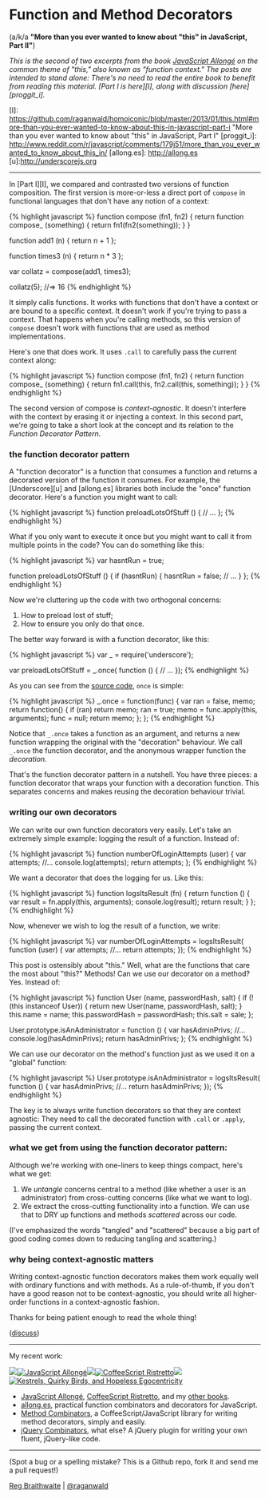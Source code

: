 # Function and Method Decorators

(a/k/a **"More than you ever wanted to know about "this" in JavaScript, Part II"**)

*This is the second of two excerpts from the book [JavaScript Allongé][ja] on the common theme of "this," also known as "function context." The posts are intended to stand alone: There's no need to read the entire book to benefit from reading this material. [Part I is here][I], along with discussion [here][proggit_i].*

[ja]: http://leanpub.com/javascript-allonge
[I]: https://github.com/raganwald/homoiconic/blob/master/2013/01/this.html#more-than-you-ever-wanted-to-know-about-this-in-javascript-part-i "More than you ever wanted to know about "this" in JavaScript, Part I"
[proggit_i]: http://www.reddit.com/r/javascript/comments/179j51/more_than_you_ever_wanted_to_know_about_this_in/
[allong.es]: http://allong.es
[u]:http://underscorejs.org

---

In [Part I][I], we compared and contrasted two versions of function composition. The first version is more-or-less a direct port of `compose` in functional languages that don't have any notion of a context:

{% highlight javascript %}
function compose (fn1, fn2) {
  return function compose_ (something) {
    return fn1(fn2(something));
  }
}

function add1 (n) { return n + 1 };

function times3 (n) { return n * 3 };

var collatz = compose(add1, times3);

collatz(5);
  //=> 16
{% endhighlight %}
  
It simply calls functions. It works with functions that don't have a context or are bound to a specific context. It doesn't work if you're trying to pass a context. That happens when you're calling methods, so this version of `compose` doesn't work with functions that are used as method implementations.

Here's one that does work. It uses `.call` to carefully pass the current context along:

{% highlight javascript %}
function compose (fn1, fn2) {
  return function compose_ (something) {
    return fn1.call(this, fn2.call(this, something));
  }
}
{% endhighlight %}
  
The second version of compose is *context-agnostic*. It doesn't interfere with the context by erasing it or injecting a context. In this second part, we're going to take a short look at the concept and its relation to the *Function Decorator Pattern*.

### the function decorator pattern

A "function decorator" is a function that consumes a function and returns a decorated version of the function it consumes. For example, the [Underscore][u] and [allong.es] libraries both include the "once" function decorator. Here's a function you might want to call:

{% highlight javascript %}
function preloadLotsOfStuff () {
  // ...
};
{% endhighlight %}
  
What if you only want to execute it once but you might want to call it from multiple points in the code? You can do something like this:

{% highlight javascript %}
var hasntRun = true;

function preloadLotsOfStuff () {
  if (hasntRun) {
    hasntRun = false;
    // ...
  }
};
{% endhighlight %}
  
Now we're cluttering up the code with two orthogonal concerns:

1. How to preload lost of stuff;
2. How to ensure you only do that once.

The better way forward is with a function decorator, like this:

{% highlight javascript %}
var _ = require('underscore');

var preloadLotsOfStuff = _.once( function () {
  // ...
});
{% endhighlight %}
  
As you can see from the [source code](http://underscorejs.org/docs/underscore.html), `once` is simple:

{% highlight javascript %}
_.once = function(func) {
  var ran = false, memo;
  return function() {
    if (ran) return memo;
    ran = true;
    memo = func.apply(this, arguments);
    func = null;
    return memo;
  };
};
{% endhighlight %}
  
Notice that `_.once` takes a function as an argument, and returns a new function wrapping the original with the "decoration" behaviour. We call `_.once` the function decorator, and the anonymous wrapper function the *decoration*.

That's the function decorator pattern in a nutshell. You have three pieces: a function decorator that wraps your function with a decoration function. This separates concerns and makes reusing the decoration behaviour trivial.

### writing our own decorators

We can write our own function decorators very easily. Let's take an extremely simple example: logging the result of a function. Instead of:

{% highlight javascript %}
function numberOfLoginAttempts (user) {
  var attempts;
  //...
  console.log(attempts);
  return attempts;
};
{% endhighlight %}
  
We want a decorator that does the logging for us. Like this:

{% highlight javascript %}
function logsItsResult (fn) {
  return function () {
    var result = fn.apply(this, arguments);
    console.log(result);
    return result;
  }
};
{% endhighlight %}
  
Now, whenever we wish to log the result of a function, we write:

{% highlight javascript %}
var numberOfLoginAttempts = logsItsResult( function (user) {
  var attempts;
  //...
  return attempts;
});
{% endhighlight %}
  
This post is ostensibly about "this." Well, what are the functions that care the most about "this?" Methods! Can we use our decorator on a method? Yes. Instead of:

{% highlight javascript %}
function User (name, passwordHash, salt) {
  if (!(this instanceof User)) {
    return new User(name, passwordHash, salt);
  }
  this.name = name;
  this.passwordHash = passwordHash;
  this.salt = sale;
};

User.prototype.isAnAdministrator = function () {
  var hasAdminPrivs;
  //...
  console.log(hasAdminPrivs);
  return hasAdminPrivs;
};
{% endhighlight %}
  
We can use our decorator on the method's function just as we used it on a "global" function:

{% highlight javascript %}
User.prototype.isAnAdministrator = logsItsResult( function () {
  var hasAdminPrivs;
  //...
  return hasAdminPrivs;
});
{% endhighlight %}
  
The key is to always write function decorators so that they are context agnostic: They need to call the decorated function with `.call` or `.apply`, passing the current context.

### what we get from using the function decorator pattern:

Although we're working with one-liners to keep things compact, here's what we get:

1. We *untangle* concerns central to a method (like whether a user is an administrator) from cross-cutting concerns (like what we want to log).
2. We extract the cross-cutting functionality into a function. We can use that to DRY up functions and methods *scattered* across our code.

(I've emphasized the words "tangled" and "scattered" because a big part of good coding comes down to reducing tangling and scattering.)

### why being context-agnostic matters

Writing context-agnostic function decorators makes them work equally well with ordinary functions and with methods. As a rule-of-thumb, if you don't have a good reason not to be context-agnostic, you should write all higher-order functions in a context-agnostic fashion.

Thanks for being patient enough to read the whole thing!

([discuss](http://www.reddit.com/r/javascript/comments/17pqjh/function_and_method_decorators/))

---

My recent work:

![](http://i.minus.com/iL337yTdgFj7.png)[![JavaScript Allongé](http://i.minus.com/iW2E1A8M5UWe6.jpeg)][ja]![](http://i.minus.com/iL337yTdgFj7.png)[![CoffeeScript Ristretto](http://i.minus.com/iMmGxzIZkHSLD.jpeg)][cr]![](http://i.minus.com/iL337yTdgFj7.png)[![Kestrels, Quirky Birds, and Hopeless Egocentricity](http://i.minus.com/ibw1f1ARQ4bhi1.jpeg)](http://leanpub.com/combinators "Kestrels, Quirky Birds, and Hopeless Egocentricity")

* [JavaScript Allongé][ja], [CoffeeScript Ristretto][ja], and my [other books](http://leanpub.com/u/raganwald).
* [allong.es](http://allong.es), practical function combinators and decorators for JavaScript.
* [Method Combinators](https://github.com/raganwald/method-combinators), a CoffeeScript/JavaScript library for writing method decorators, simply and easily.
* [jQuery Combinators](http://github.com/raganwald/jquery-combinators), what else? A jQuery plugin for writing your own fluent, jQuery-like code. 

[ja]: http://leanpub.com/javascript-allonge "JavaScript Allongé"
[cr]: http://leanpub.com/coffeescript-ristretto "CoffeeScript Ristretto"

---

(Spot a bug or a spelling mistake? This is a Github repo, fork it and send me a pull request!)

[Reg Braithwaite](http://braythwayt.com) | [@raganwald](http://twitter.com/raganwald)

